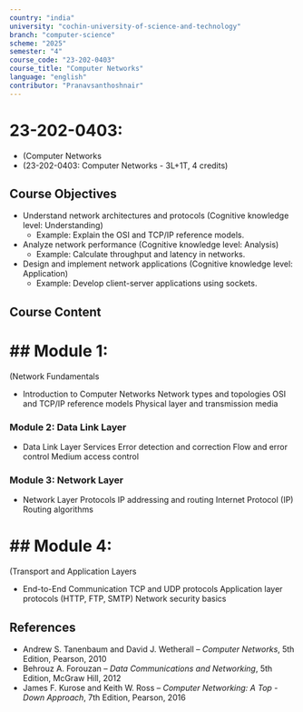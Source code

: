 ```yaml
---
country: "india"
university: "cochin-university-of-science-and-technology"
branch: "computer-science"
scheme: "2025"
semester: "4"
course_code: "23-202-0403"
course_title: "Computer Networks"
language: "english"
contributor: "Pranavsanthoshnair"
---
```


# 23-202-0403: 
  - (Computer Networks
  - (23-202-0403: Computer Networks - 3L+1T, 4 credits)
## Course Objectives

* Understand network architectures and protocols (Cognitive knowledge level: Understanding)
    - Example: Explain the OSI and TCP/IP reference models.
* Analyze network performance (Cognitive knowledge level: Analysis)
    - Example: Calculate throughput and latency in networks.
* Design and implement network applications (Cognitive knowledge level: Application)
    - Example: Develop client-server applications using sockets.

## Course Content
# ## Module 1:
  (Network Fundamentals

* Introduction to Computer Networks
  Network types and topologies
  OSI and TCP/IP reference models
  Physical layer and transmission media

### Module 2: Data Link Layer
* Data Link Layer Services
  Error detection and correction
  Flow and error control
  Medium access control

### Module 3: Network Layer
* Network Layer Protocols
  IP addressing and routing
  Internet Protocol (IP)
  Routing algorithms

# ## Module 4:
  (Transport and Application Layers

* End-to-End Communication
  TCP and UDP protocols
  Application layer protocols (HTTP, FTP, SMTP)
  Network security basics

## References

* Andrew S. Tanenbaum and David J. Wetherall – *Computer Networks*, 5th Edition, Pearson, 2010
* Behrouz A. Forouzan – *Data Communications and Networking*, 5th Edition, McGraw Hill, 2012
* James F. Kurose and Keith W. Ross – *Computer Networking: A Top - Down Approach*, 7th Edition, Pearson, 2016
